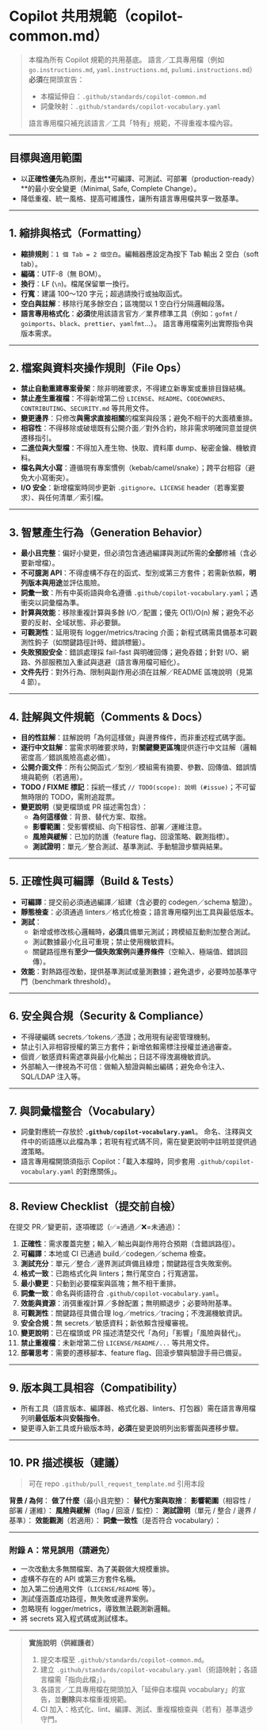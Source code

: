 # Copilot 共用規範（copilot-common.md）

> 本檔為所有 Copilot 規範的共用基底。
> 語言／工具專用檔（例如 `go.instructions.md`, `yaml.instructions.md`, `pulumi.instructions.md`）**必須**在開頭宣告：
>
> - 本檔延伸自：`.github/standards/copilot-common.md`
> - 詞彙映射：`.github/standards/copilot-vocabulary.yaml`
>
> 語言專用檔只補充該語言／工具「特有」規範，不得重複本檔內容。

---

## 目標與適用範圍
- 以**正確性優先**為原則，產出**可編譯、可測試、可部署（production-ready）**的最小安全變更（Minimal, Safe, Complete Change）。
- 降低重複、統一風格、提高可維護性，讓所有語言專用檔共享一致基準。

---

## 1. 縮排與格式（Formatting）
- **縮排規則**：`1 個 Tab = 2 個空白`。編輯器應設定為按下 Tab 輸出 2 空白（soft tab）。
- **編碼**：UTF-8（無 BOM）。
- **換行**：LF (`\n`)。檔尾保留單一換行。
- **行寬**：建議 100～120 字元；超過請換行或抽取函式。
- **空白與註解**：移除行尾多餘空白；區塊間以 1 空白行分隔邏輯段落。
- **語言專用格式化**：**必須**使用該語言官方／業界標準工具（例如：`gofmt` / `goimports`、`black`、`prettier`、`yamlfmt`…）。
  語言專用檔需列出實際指令與版本需求。

---

## 2. 檔案與資料夾操作規則（File Ops）
- **禁止自動重建專案骨架**：除非明確要求，不得建立新專案或重排目錄結構。
- **禁止產生重複檔**：不得新增第二份 `LICENSE`、`README`、`CODEOWNERS`、`CONTRIBUTING`、`SECURITY.md` 等共用文件。
- **變更邊界**：只修改**與需求直接相關**的檔案與段落；避免不相干的大面積重排。
- **相容性**：不得移除或破壞既有公開介面／對外合約，除非需求明確同意並提供遷移指引。
- **二進位與大型檔**：不得加入產生物、快取、資料庫 dump、秘密金鑰、機敏資料。
- **檔名與大小寫**：遵循現有專案慣例（kebab/camel/snake）；跨平台相容（避免大小寫衝突）。
- **I/O 安全**：新增檔案時同步更新 `.gitignore`、`LICENSE` header（若專案要求）、與任何清單／索引檔。

---

## 3. 智慧產生行為（Generation Behavior）
- **最小且完整**：偏好小變更，但必須包含通過編譯與測試所需的**全部**修補（含必要新增檔）。
- **不可臆測 API**：不得虛構不存在的函式、型別或第三方套件；若需新依賴，**明列版本與用途**並評估風險。
- **詞彙一致**：所有中英術語與命名遵循 `.github/copilot-vocabulary.yaml`；遇衝突以詞彙檔為準。
- **計算與效能**：移除重複計算與多餘 I/O／配置；優先 O(1)/O(n) 解；避免不必要的反射、全域狀態、非必要鎖。
- **可觀測性**：延用現有 logger/metrics/tracing 介面；新程式碼需具備基本可觀測性鉤子（如關鍵路徑計時、錯誤標籤）。
- **失敗預設安全**：錯誤處理採 fail-fast 與明確回傳；避免吞錯；針對 I/O、網路、外部服務加入重試與退避（語言專用檔可細化）。
- **文件先行**：對外行為、限制與副作用必須在註解／README 區塊說明（見第 4 節）。

---

## 4. 註解與文件規範（Comments & Docs）
- **目的性註解**：註解說明「為何這樣做」與邊界條件，而非重述程式碼字面。
- **逐行中文註解**：當需求明確要求時，對**關鍵變更區塊**提供逐行中文註解（邏輯密度高／錯誤風險高處必備）。
- **公開介面文件**：所有公開函式／型別／模組需有摘要、參數、回傳值、錯誤情境與範例（若適用）。
- **TODO / FIXME 標記**：採統一樣式 `// TODO(scope): 說明 (#issue)`；不可留無時限的 TODO，需附追蹤票。
- **變更說明**（變更檔頭或 PR 描述需包含）：
  - **為何這樣做**：背景、替代方案、取捨。
  - **影響範圍**：受影響模組、向下相容性、部署／運維注意。
  - **風險與緩解**：已加的防護（feature flag、回滾策略、觀測指標）。
  - **測試證明**：單元／整合測試、基準測試、手動驗證步驟與結果。

---

## 5. 正確性與可編譯（Build & Tests）
- **可編譯**：提交前必須通過編譯／組建（含必要的 codegen／schema 驗證）。
- **靜態檢查**：必須通過 linters／格式化檢查；語言專用檔列出工具與最低版本。
- **測試**：
  - 新增或修改核心邏輯時，**必須**具備單元測試；跨模組互動則加整合測試。
  - 測試數據最小化且可重現；禁止使用機敏資料。
  - 關鍵路徑應有**至少一個失敗案例**與**邊界條件**（空輸入、極端值、錯誤回傳）。
- **效能**：對熱路徑改動，提供基準測試或量測數據；避免退步，必要時加基準守門（benchmark threshold）。

---

## 6. 安全與合規（Security & Compliance）
- 不得硬編碼 secrets／tokens／憑證；改用現有祕密管理機制。
- 禁止引入非相容授權的第三方套件；新增依賴需標注授權並通過審查。
- 個資／敏感資料需遮罩與最小化輸出；日誌不得洩漏機敏資訊。
- 外部輸入一律視為不可信：做輸入驗證與輸出編碼；避免命令注入、SQL/LDAP 注入等。

---

## 7. 與詞彙檔整合（Vocabulary）
- 詞彙對應統一存放於 **`.github/copilot-vocabulary.yaml`**。
  命名、注釋與文件中的術語應以此檔為準；若現有程式碼不同，需在變更說明中註明並提供過渡策略。
- 語言專用檔開頭須指示 Copilot：「載入本檔時，同步套用 `.github/copilot-vocabulary.yaml` 的對應關係」。

---

## 8. Review Checklist（提交前自檢）
在提交 PR／變更前，逐項確認（✅=通過／❌=未通過）：

1. **正確性**：需求覆蓋完整；輸入／輸出與副作用符合預期（含錯誤路徑）。
2. **可編譯**：本地或 CI 已通過 build／codegen／schema 檢查。
3. **測試充分**：單元／整合／邊界測試齊備且綠燈；關鍵路徑含失敗案例。
4. **格式一致**：已跑格式化與 linters；無行尾空白；行寬適當。
5. **最小變更**：只動到必要檔案與區塊；無不相干重排。
6. **詞彙一致**：命名與術語符合 `.github/copilot-vocabulary.yaml`。
7. **效能與資源**：消弭重複計算／多餘配置；無明顯退步；必要時附基準。
8. **可觀測性**：關鍵路徑具備合理 log／metrics／tracing；不洩漏機敏資訊。
9. **安全合規**：無 secrets／敏感資料；新依賴含授權審視。
10. **變更說明**：已在檔頭或 PR 描述清楚交代「為何」「影響」「風險與替代」。
11. **禁止重複檔**：未新增第二份 `LICENSE/README/...` 等共用文件。
12. **部署思考**：需要的遷移腳本、feature flag、回滾步驟與驗證手冊已備妥。

---

## 9. 版本與工具相容（Compatibility）
- 所有工具（語言版本、編譯器、格式化器、linters、打包器）需在語言專用檔列明**最低版本**與**安裝指令**。
- 變更導入新工具或升級版本時，**必須**在變更說明列出影響面與遷移步驟。

---

## 10. PR 描述模板（建議）
> 可在 repo `.github/pull_request_template.md` 引用本段

**背景 / 為何**：
**做了什麼**（最小且完整）：
**替代方案與取捨**：
**影響範圍**（相容性 / 部署 / 運維）：
**風險與緩解**（flag / 回滾 / 監控）：
**測試證明**（單元 / 整合 / 邊界 / 基準）：
**效能觀測**（若適用）：
**詞彙一致性**（是否符合 vocabulary）：

---

### 附錄 A：常見誤用（請避免）
- 一次改動太多無關檔案、為了美觀做大規模重排。
- 虛構不存在的 API 或第三方套件名稱。
- 加入第二份通用文件（`LICENSE/README` 等）。
- 測試僅涵蓋成功路徑，無失敗或邊界案例。
- 忽略現有 logger/metrics，導致無法觀測新邏輯。
- 將 secrets 寫入程式碼或測試樣本。

---

> **實施說明（供維護者）**
> 1) 提交本檔至 `.github/standards/copilot-common.md`。
> 2) 建立 `.github/standards/copilot-vocabulary.yaml`（術語映射；各語言檔需「指向此檔」）。
> 3) 各語言／工具專用檔在開頭加入「延伸自本檔與 vocabulary」的宣告，並**刪除**與本檔重複規範。
> 4) CI 加入：格式化、lint、編譯、測試、重複檔檢查與（若有）基準退步守門。
